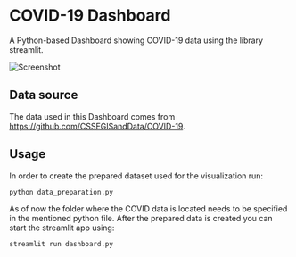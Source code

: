 # COVID-19 Dashboard
A Python-based Dashboard showing COVID-19 data using the library streamlit.

![Screenshot](/Users/david/projects/covid_dashboard/images/dashboard_screenshot.png)

## Data source
The data used in this Dashboard comes from https://github.com/CSSEGISandData/COVID-19.

## Usage
In order to create the prepared dataset used for the visualization run:
```bash
python data_preparation.py
```
As of now the folder where the COVID data is located needs to be specified in the mentioned python file. After the prepared data is created you can start the streamlit app using:
```bash
streamlit run dashboard.py
```